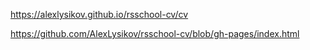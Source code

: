 https://alexlysikov.github.io/rsschool-cv/cv

https://github.com/AlexLysikov/rsschool-cv/blob/gh-pages/index.html
